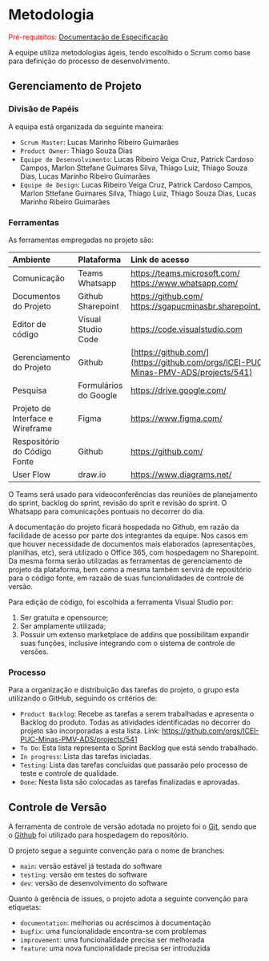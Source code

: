 
# Metodologia

<span style="color:red">Pré-requisitos: <a href="2-Especificação do Projeto.md"> Documentação de Especificação</a></span>

A equipe utiliza metodologias ágeis, tendo escolhido o Scrum como base para definição do processo de desenvolvimento.

## Gerenciamento de Projeto

### Divisão de Papéis

A equipa está organizada da seguinte maneira:
- `Scrum Master`: Lucas Marinho Ribeiro Guimarães
- `Product Owner`: Thiago Souza Dias
- `Equipe de Desenvolvimento`: Lucas Ribeiro Veiga Cruz, Patrick Cardoso Campos, Marlon Sttefane Guimares Silva, Thiago Luiz, Thiago Souza Dias, Lucas Marinho Ribeiro Guimarães
- `Equipe de Design`: Lucas Ribeiro Veiga Cruz, Patrick Cardoso Campos, Marlon Sttefane Guimares Silva, Thiago Luiz, Thiago Souza Dias, Lucas Marinho Ribeiro Guimarães
 
### Ferramentas

As ferramentas empregadas no projeto são:

| **Ambiente** | **Plataforma** | **Link de acesso** |
|:----|:---|:-----|
| Comunicação | Teams <br> Whatsapp | https://teams.microsoft.com/ <br> https://www.whatsapp.com/ |
| Documentos do Projeto | Github <br> Sharepoint | https://github.com/ <br> https://sgapucminasbr.sharepoint.com/ |
| Editor de código | Visual Studio Code | https://code.visualstudio.com |
| Gerenciamento do Projeto | Github | [https://github.com/](https://github.com/orgs/ICEI-PUC-Minas-PMV-ADS/projects/541) |
| Pesquisa | Formulários do Google | https://drive.google.com/ |
| Projeto de Interface e Wireframe | Figma | https://www.figma.com/ |
| Respositório do Código Fonte | Github | https://github.com/ |
| User Flow | draw.io | https://www.diagrams.net/ |

O Teams será usado para videoconferências das reuniões de planejamento do sprint, backlog do sprint, revisão do sprit e revisão do sprint. O Whatsapp para comunicações pontuais no decorrer do dia.

A documentação do projeto ficará hospedada no Github, em razão da facilidade de acesso por parte dos integrantes da equipe. Nos casos em que houver necessidade de documentos mais elaborados (apresentações, planilhas, etc), será utilizado o Office 365, com hospedagem no Sharepoint. Da mesma forma serão utilizadas as ferramentas de gerenciamento de projeto da plataforma, bem como a mesma também servirá de repositório para o código fonte, em razaão de suas funcionalidades de controle de versão.

Para edição de código, foi escolhida a ferramenta Visual Studio por: 
1) Ser gratuita e opensource;
2) Ser amplamente  utilizada;
3) Possuir um extenso marketplace de addins que possibilitam expandir suas funções, inclusive integrando com o sistema de controle de versões.

### Processo

Para a organização e distribuição das tarefas do projeto, o grupo esta utilizando o GitHub, seguindo os critérios de:
- `Product Backlog`: Recebe as tarefas a serem trabalhadas e apresenta o Backlog do produto. Todas as atividades identificadas no decorrer do projeto são incorporadas a esta lista.
  Link: https://github.com/orgs/ICEI-PUC-Minas-PMV-ADS/projects/541
- `To Do`: Esta lista representa o Sprint Backlog que está sendo trabalhado.
- `In progress`: Lista das tarefas iniciadas.
- `Testing`: Lista das tarefas concluidas que passarão pelo processo de teste e controle de qualidade.
- `Done`: Nesta lista são colocadas as tarefas finalizadas e aprovadas.

## Controle de Versão

A ferramenta de controle de versão adotada no projeto foi o [Git](https://git-scm.com/), sendo que o [Github](https://github.com) foi utilizado para hospedagem do repositório.

O projeto segue a seguinte convenção para o nome de branches:

- `main`: versão estável já testada do software
- `testing`: versão em testes do software
- `dev`: versão de desenvolvimento do software

Quanto à gerência de issues, o projeto adota a seguinte convenção para etiquetas:

- `documentation`: melhorias ou acréscimos à documentação
- `bugfix`: uma funcionalidade encontra-se com problemas
- `improvement`: uma funcionalidade precisa ser melhorada
- `feature`: uma nova funcionalidade precisa ser introduzida
